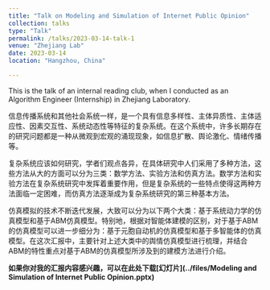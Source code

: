 ```yaml
---
title: "Talk on Modeling and Simulation of Internet Public Opinion"
collection: talks
type: "Talk"
permalink: /talks/2023-03-14-talk-1
venue: "Zhejiang Lab"
date: 2023-03-14
location: "Hangzhou, China"

---
```


This is the talk of an internal reading club, when I conducted as an Algorithm Engineer (Internship) in Zhejiang Laboratory.

信息传播系统和其他社会系统一样，是一个具有信息多样性、主体异质性、主体适应性、因素交互性、系统动态性等特征的复杂系统。在这个系统中，许多长期存在的研究问题都是一种从微观到宏观的涌现现象，如信息扩散、舆论激化、情绪传播等。

复杂系统应该如何研究，学者们观点各异，在具体研究中人们采用了多种方法，这些方法从大的方面可以分为三类：数学方法、实验方法和仿真方法。数学方法和实验方法在复杂系统研究中发挥着重要作用，但是复杂系统的一些特点使得这两种方法面临一定困难，而仿真方法逐渐成为复杂系统研究的第三种基本方法。

仿真模拟的技术不断迭代发展，大致可以分为以下两个大类：基于系统动力学的仿真模型和基于ABM仿真模型。特别地，根据对智能体建模的区别，对于基于ABM的仿真模型可以进一步细分为：基于元胞自动机的仿真模型和基于多智能体的仿真模型。在这次汇报中，主要针对上述大类中的舆情仿真模型进行梳理，并结合ABM的特性重点对基于ABM的仿真模型所涉及到的建模方法进行介绍。

**如果你对我的汇报内容感兴趣，可以在此处下载[幻灯片](../files/Modeling and Simulation of Internet Public Opinion.pptx)**

